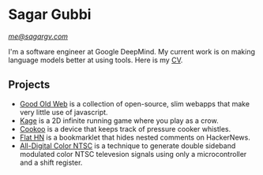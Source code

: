 # Sagar Gubbi
*[me@sagargv.com](mailto:me@sagargv.com)*

I'm a software engineer at Google DeepMind. My current work is on making language models better at using tools. Here is my [CV](/static/pdf/sagar-cv.pdf).

## Projects
- [Good Old Web](https://www.goodoldweb.com) is a collection of open-source, slim webapps that make very little use of javascript.
- [Kage](/kage/) is a 2D infinite running game where you play as a crow.
- [Cookoo](/proj/cookoo/) is a device that keeps track of pressure cooker whistles.
- [Flat HN](/proj/flathn/) is a bookmarklet that hides nested comments on HackerNews.
- [All-Digital Color NTSC](/proj/ntsc/) is a technique to generate double sideband modulated color NTSC televesion signals using only a microcontroller and a shift register.
